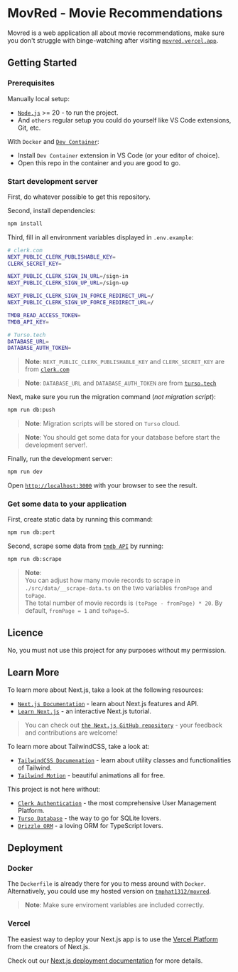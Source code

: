 # MovRed - Movie Recommendations

Movred is a web application all about movie recommendations, make sure you don't struggle with binge-watching after visiting [`movred.vercel.app`](https://movred.vercel.app/).

## Getting Started

### Prerequisites

Manually local setup:

- [`Node.js`](https://nodejs.org/) >= 20 - to run the project.
- And `others` regular setup you could do yourself like VS Code extensions, Git, etc.

With `Docker` and [`Dev Container`](https://containers.dev/):

- Install `Dev Container` extension in VS Code (or your editor of choice).
- Open this repo in the container and you are good to go.

### Start development server

First, do whatever possible to get this repository.

Second, install dependencies:

```bash
npm install
```

Third, fill in all environment variables displayed in `.env.example`:

```bash
# clerk.com
NEXT_PUBLIC_CLERK_PUBLISHABLE_KEY=
CLERK_SECRET_KEY=

NEXT_PUBLIC_CLERK_SIGN_IN_URL=/sign-in
NEXT_PUBLIC_CLERK_SIGN_UP_URL=/sign-up

NEXT_PUBLIC_CLERK_SIGN_IN_FORCE_REDIRECT_URL=/
NEXT_PUBLIC_CLERK_SIGN_UP_FORCE_REDIRECT_URL=/

TMDB_READ_ACCESS_TOKEN=
TMDB_API_KEY=

# Turso.tech
DATABASE_URL=
DATABASE_AUTH_TOKEN=
```

> **Note**: `NEXT_PUBLIC_CLERK_PUBLISHABLE_KEY` and `CLERK_SECRET_KEY` are from [`clerk.com`](https://clerk.com/)

> **Note**: `DATABASE_URL` and `DATABASE_AUTH_TOKEN` are from [`turso.tech`](https://turso.tech/)

Next, make sure you run the migration command (_not migration script_):

```bash
npm run db:push
```

> **Note**: Migration scripts will be stored on `Turso` cloud.

> **Note**: You should get some data for your database before start the development server!.

Finally, run the development server:

```bash
npm run dev
```

Open [`http://localhost:3000`](http://localhost:3000) with your browser to see the result.

### Get some data to your application

First, create static data by running this command:

```bash
npm run db:port
```

Second, scrape some data from [`tmdb API`](https://developer.themoviedb.org/docs/getting-started) by running:

```bash
npm run db:scrape
```

> **Note**: <br />You can adjust how many movie records to scrape in `./src/data/__scrape-data.ts` on the two variables `fromPage` and `toPage`. <br /> The total number of movie records is `(toPage - fromPage) * 20`. By default, `fromPage = 1` and `toPage=5`.

## Licence

No, you must not use this project for any purposes without my permission.

## Learn More

To learn more about Next.js, take a look at the following resources:

- [`Next.js Documentation`](https://nextjs.org/docs) - learn about Next.js features and API.
- [`Learn Next.js`](https://nextjs.org/learn) - an interactive Next.js tutorial.

> You can check out [`the Next.js GitHub repository`](https://github.com/vercel/next.js) - your feedback and contributions are welcome!

To learn more about TailwindCSS, take a look at:

- [`TailwindCSS Documenation`](https://tailwindcss.com/) - learn about utility classes and functionalities of Tailwind.
- [`Tailwind Motion`](https://rombo.co/tailwind/) - beautiful animations all for free.

This project is not here without:

- [`Clerk Authentication`](https://clerk.com/) - the most comprehensive User Management Platform.
- [`Turso Database`](https://turso.tech/) - the way to go for SQLite lovers.
- [`Drizzle ORM`](https://orm.drizzle.team/) - a loving ORM for TypeScript lovers.

## Deployment

### Docker

The `Dockerfile` is already there for you to mess around with `Docker`. Alternatively, you could use my hosted version on [`tmphat1312/movred`](https://hub.docker.com/repository/docker/tmphat1312/movred/general).

> **Note**: Make sure enviroment variables are included correctly.

### Vercel

The easiest way to deploy your Next.js app is to use the [Vercel Platform](https://vercel.com/new?utm_medium=default-template&filter=next.js&utm_source=create-next-app&utm_campaign=create-next-app-readme) from the creators of Next.js.

Check out our [Next.js deployment documentation](https://nextjs.org/docs/app/building-your-application/deploying) for more details.
